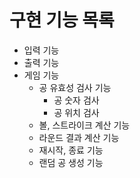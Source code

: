 # 구현 기능 목록

- 입력 기능
- 출력 기능
- 게임 기능
    - 공 유효성 검사 기능
      - 공 숫자 검사
      - 공 위치 검사
    - 볼, 스트라이크 계산 기능
    - 라운드 결과 계산 기능
    - 재시작, 종료 기능
    - 랜덤 공 생성 기능
